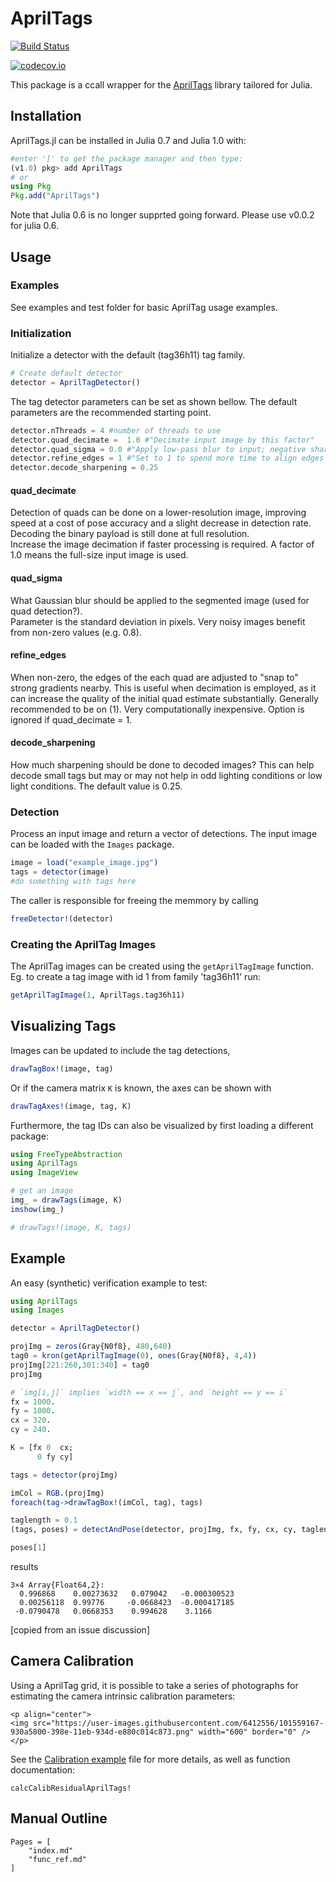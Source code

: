 # AprilTags

[![Build Status](https://travis-ci.org/JuliaRobotics/AprilTags.jl.svg?branch=master)](https://travis-ci.org/JuliaRobotics/AprilTags.jl)

[![codecov.io](http://codecov.io/github/JuliaRobotics/AprilTags.jl/coverage.svg?branch=master)](http://codecov.io/github/JuliaRobotics/AprilTags.jl?branch=master)

This package is a ccall wrapper for the [AprilTags](https://april.eecs.umich.edu/software/apriltag.html) library tailored for Julia.

## Installation
AprilTags.jl can be installed in Julia 0.7 and Julia 1.0 with:
```julia
#enter ']' to get the package manager and then type:
(v1.0) pkg> add AprilTags
# or
using Pkg
Pkg.add("AprilTags")
```
Note that Julia 0.6 is no longer supprted going forward. Please use v0.0.2 for julia 0.6.  

## Usage
### Examples
See examples and test folder for basic AprilTag usage examples.

### Initialization
Initialize a detector with the default (tag36h11) tag family.
```julia
# Create default detector
detector = AprilTagDetector()
```
The tag detector parameters can be set as shown bellow.
The default parameters are the recommended starting point.
```julia
detector.nThreads = 4 #number of threads to use
detector.quad_decimate =  1.0 #"Decimate input image by this factor"
detector.quad_sigma = 0.0 #"Apply low-pass blur to input; negative sharpens"
detector.refine_edges = 1 #"Set to 1 to spend more time to align edges of tags"
detector.decode_sharpening = 0.25
```    

#### quad_decimate
Detection of quads can be done on a lower-resolution image, improving speed at a cost of pose accuracy and a slight decrease in detection rate. Decoding the binary payload is still done at full resolution.  
Increase the image decimation if faster processing is required. A factor of 1.0 means the full-size input image is used.

#### quad_sigma
What Gaussian blur should be applied to the segmented image (used for quad detection?).  
Parameter is the standard deviation in pixels. Very noisy images benefit from non-zero values (e.g. 0.8).

#### refine_edges
When non-zero, the edges of the each quad are adjusted to "snap to" strong gradients nearby. This is useful when decimation is employed, as it can increase the quality of the initial quad estimate substantially. Generally recommended to be on (1). Very computationally inexpensive. Option is ignored if quad_decimate = 1.

#### decode_sharpening
How much sharpening should be done to decoded images? This can help decode small tags but may or may not help in odd lighting conditions or low light conditions. The default value is 0.25.

### Detection
Process an input image and return a vector of detections.
The input image can be loaded with the `Images` package.
```julia
image = load("example_image.jpg")
tags = detector(image)
#do something with tags here
```

The caller is responsible for freeing the memmory by calling
```julia
freeDetector!(detector)
```

### Creating the AprilTag Images
The AprilTag images can be created using the `getAprilTagImage` function.  
Eg. to create a tag image with id 1 from family 'tag36h11' run:
```julia
getAprilTagImage(1, AprilTags.tag36h11)
```

## Visualizing Tags

Images can be updated to include the tag detections,
```julia
drawTagBox!(image, tag)
```

Or if the camera matrix `K` is known, the axes can be shown with
```julia
drawTagAxes!(image, tag, K)
```

Furthermore, the tag IDs can also be visualized by first loading a different package:
```julia
using FreeTypeAbstraction
using AprilTags
using ImageView

# get an image
img_ = drawTags(image, K)
imshow(img_)

# drawTags!(image, K, tags)
```

## Example

An easy (synthetic) verification example to test:

```julia
using AprilTags
using Images

detector = AprilTagDetector()

projImg = zeros(Gray{N0f8}, 480,640)
tag0 = kron(getAprilTagImage(0), ones(Gray{N0f8}, 4,4))
projImg[221:260,301:340] = tag0
projImg

# `img[i,j]` implies `width == x == j`, and `height == y == i`
fx = 1000.
fy = 1000.
cx = 320.
cy = 240.

K = [fx 0  cx;
      0 fy cy]

tags = detector(projImg)

imCol = RGB.(projImg)
foreach(tag->drawTagBox!(imCol, tag), tags)

taglength = 0.1
(tags, poses) = detectAndPose(detector, projImg, fx, fy, cx, cy, taglength)

poses[1]
```
results
```
3×4 Array{Float64,2}:
  0.996868    0.00273632   0.079042   -0.000300523
  0.00256118  0.99776     -0.0668423  -0.000417185
 -0.0790478   0.0668353    0.994628    3.1166
```
[copied from an issue discussion]

## Camera Calibration

Using a AprilTag grid, it is possible to take a series of photographs for estimating the camera intrinsic calibration parameters:
```@raw html
<p align="center">
<img src="https://user-images.githubusercontent.com/6412556/101559167-930a5800-398e-11eb-934d-e880c014c873.png" width="600" border="0" />
</p>
```

See the [Calibration example](https://github.com/JuliaRobotics/AprilTags.jl/blob/master/examples/AprilTagsGridCalibration.jl) file for more details, as well as function documentation:

```@docs
calcCalibResidualAprilTags!
```

## Manual Outline
```@contents
Pages = [
    "index.md"
    "func_ref.md"
]
```
